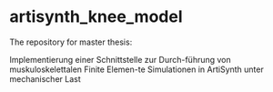 # artisynth_knee_model

The repository for master thesis:

Implementierung einer Schnittstelle zur Durch-führung von muskuloskelettalen Finite Elemen-te Simulationen in ArtiSynth unter mechanischer Last

